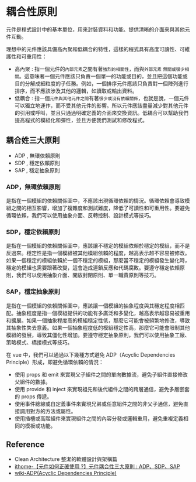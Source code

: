 # 耦合性原則

元件是程式設計中的基本單位，用來封裝資料和功能、提供清晰的介面來與其他元件互動。

理想中的元件應該具備高內聚和低耦合的特性，這樣的程式具有高度可讀性、可維護性和可重用性：
 - 高內聚 : 指一個元件的`內部元素`之間有著`強烈的相關性`，而與`外部元素` `無關或很少相關`。這意味著一個元件應該只負責一個單一的功能或目的，並且把這個功能或目的分解成細粒度的子任務。例如，一個排序元件應該只負責對一個陣列進行排序，而不應該涉及其他的邏輯，如讀取或輸出資料。
 - 低耦合 : 指一個`元件與其他元件之間`有著`很少或沒有依賴關係`，也就是說，一個元件可以獨立地運作，而不受其他元件的影響。所以元件應該盡量減少對其他元件的引用或呼叫，並且只通過明確定義的介面來交換資訊。低耦合可以幫助我們提高程式的模組化和彈性，並且方便我們測試和修改程式。

## 耦合姓三大原則
- ADP , 無環依賴原則
- SDP , 穩定依賴原則
- SAP , 穩定抽象原則

### ADP，無環依賴原則
是指在一個模組的依賴關係圖中，不應該出現循環依賴的情況。循環依賴會導致模組之間的相互影響，增加了複雜度和測試難度，降低了可讀性和可重用性。要避免循環依賴，我們可以使用抽象介面、反轉控制、設計模式等技巧。

### SDP，穩定依賴原則
是指在一個模組的依賴關係圖中，應該讓不穩定的模組依賴於穩定的模組，而不是反過來。穩定性是指一個模組被其他模組依賴的程度，越高表示越不容易被修改。如果一個穩定的模組依賴於一個不穩定的模組，那麼當不穩定的模組發生變化時，穩定的模組也需要跟著改變，這會造成連鎖反應和代碼腐敗。要遵守穩定依賴原則，我們可以使用抽象介面、開放封閉原則、單一職責原則等技巧。

### SAP，穩定抽象原則
是指在一個模組的依賴關係圖中，應該讓一個模組的抽象程度與其穩定程度相匹配。抽象程度是指一個模組提供的功能有多廣泛和多變化，越高表示越容易被重用和擴展。如果一個抽象程度高的模組穩定性低，那麼它可能會被頻繁地修改，導致其抽象性失去意義。如果一個抽象程度低的模組穩定性高，那麼它可能會限制其他模組的發展，導致其僵化性增加。要遵守穩定抽象原則，我們可以使用抽象工廠、策略模式、橋接模式等技巧。

在 vue 中，我們可以通過以下幾種方式避免 ADP（Acyclic Dependencies Principle）形成，即避免循環依賴的情況：
- 使用 props 和 emit 來實現父子組件之間的單向數據流，避免子組件直接修改父組件的數據。
- 使用 provide 和 inject 來實現祖先和後代組件之間的跨層通信，避免多層嵌套的 props 傳遞。
- 使用事件總線或自定義事件來實現兄弟或任意組件之間的非父子通信，避免直接調用對方的方法或屬性。
- 使用插槽或高階組件來實現組件之間的內容分發或邏輯重用，避免重複定義相同的模板或功能。

## Reference
 - Clean Architecture 整潔的軟體設計與架構篇
 - [ithome-【元件如何正確使用 ?】元件耦合性三大原則 : ADP、SDP、SAP](https://ithelp.ithome.com.tw/articles/10254804)
 - [wiki-ADP(Acyclic Dependencies Principle)](https://en.wikipedia.org/wiki/Acyclic_dependencies_principle)